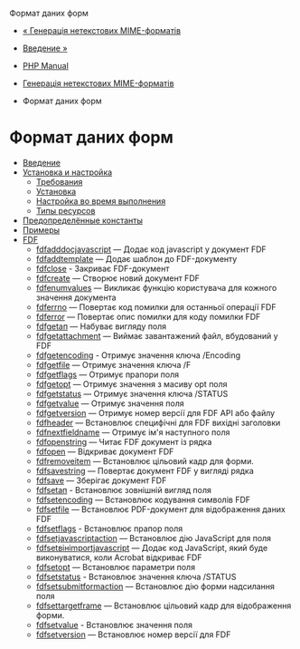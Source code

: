Формат даних форм

-   [« Генерація нетекстових MIME-форматів](refs.utilspec.nontext.html)
    
-   [Введение »](intro.fdf.html)
    
-   [PHP Manual](index.html)
    
-   [Генерація нетекстових MIME-форматів](refs.utilspec.nontext.html)
    
-   Формат даних форм
    

# Формат даних форм

-   [Введение](intro.fdf.html)
-   [Установка и настройка](fdf.setup.html)
    -   [Требования](fdf.requirements.html)
    -   [Установка](fdf.installation.html)
    -   [Настройка во время выполнения](fdf.configuration.html)
    -   [Типы ресурсов](fdf.resources.html)
-   [Предопределённые константы](fdf.constants.html)
-   [Примеры](fdf.examples.html)
-   [FDF](ref.fdf.html)
    -   [fdfadddocjavascript](function.fdf-add-doc-javascript.html) — Додає код javascript у документ FDF
    -   [fdfaddtemplate](function.fdf-add-template.html) — Додає шаблон до FDF-документу
    -   [fdfclose](function.fdf-close.html) - Закриває FDF-документ
    -   [fdfcreate](function.fdf-create.html) — Створює новий документ FDF
    -   [fdfenumvalues](function.fdf-enum-values.html) — Викликає функцію користувача для кожного значення документа
    -   [fdferrno](function.fdf-errno.html) — Повертає код помилки для останньої операції FDF
    -   [fdferror](function.fdf-error.html) — Повертає опис помилки для коду помилки FDF
    -   [fdfgetап](function.fdf-get-ap.html) — Набуває вигляду поля
    -   [fdfgetattachment](function.fdf-get-attachment.html) — Виймає завантажений файл, вбудований у FDF
    -   [fdfgetencoding](function.fdf-get-encoding.html) - Отримує значення ключа /Encoding
    -   [fdfgetfile](function.fdf-get-file.html) — Отримує значення ключа /F
    -   [fdfgetflags](function.fdf-get-flags.html) — Отримує прапори поля
    -   [fdfgetopt](function.fdf-get-opt.html) — Отримує значення з масиву opt поля
    -   [fdfgetstatus](function.fdf-get-status.html) — Отримує значення ключа /STATUS
    -   [fdfgetvalue](function.fdf-get-value.html) — Отримує значення поля
    -   [fdfgetversion](function.fdf-get-version.html) — Отримує номер версії для FDF API або файлу
    -   [fdfheader](function.fdf-header.html) — Встановлює специфічні для FDF вихідні заголовки
    -   [fdfnextfieldname](function.fdf-next-field-name.html) — Отримує ім'я наступного поля
    -   [fdfopenstring](function.fdf-open-string.html) — Читає FDF документ із рядка
    -   [fdfopen](function.fdf-open.html) — Відкриває документ FDF
    -   [fdfremoveitem](function.fdf-remove-item.html) — Встановлює цільовий кадр для форми.
    -   [fdfsavestring](function.fdf-save-string.html) — Повертає документ FDF у вигляді рядка
    -   [fdfsave](function.fdf-save.html) — Зберігає документ FDF
    -   [fdfsetап](function.fdf-set-ap.html) - Встановлює зовнішній вигляд поля
    -   [fdfsetencoding](function.fdf-set-encoding.html) — Встановлює кодування символів FDF
    -   [fdfsetfile](function.fdf-set-file.html) — Встановлює PDF-документ для відображення даних FDF
    -   [fdfsetflags](function.fdf-set-flags.html) - Встановлює прапор поля
    -   [fdfsetjavascriptaction](function.fdf-set-javascript-action.html) — Встановлює дію JavaScript для поля
    -   [fdfsetвінimportjavascript](function.fdf-set-on-import-javascript.html) — Додає код JavaScript, який буде виконуватися, коли Acrobat відкриває FDF
    -   [fdfsetopt](function.fdf-set-opt.html) — Встановлює параметри поля
    -   [fdfsetstatus](function.fdf-set-status.html) - Встановлює значення ключа /STATUS
    -   [fdfsetsubmitformaction](function.fdf-set-submit-form-action.html) — Встановлює дію форми надсилання поля
    -   [fdfsettargetframe](function.fdf-set-target-frame.html) — Встановлює цільовий кадр для відображення форми.
    -   [fdfsetvalue](function.fdf-set-value.html) - Встановлює значення поля
    -   [fdfsetversion](function.fdf-set-version.html) — Встановлює номер версії для FDF